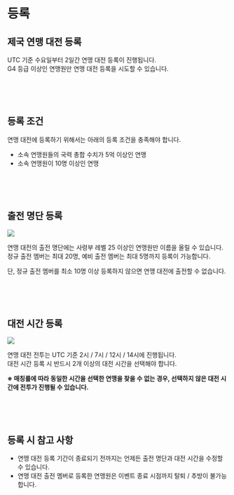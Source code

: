 # 등록

## 제국 연맹 대전 등록

UTC 기준 수요일부터 2일간 연맹 대전 등록이 진행됩니다.<br>
G4 등급 이상인 연맹원만 연맹 대전 등록을 시도할 수 있습니다.

<br>
<br>
<br>


## 등록 조건

연맹 대전에 등록하기 위해서는 아래의 등록 조건을 충족해야 합니다.

- 소속 연맹원들의 국력 총합 수치가 5억 이상인 연맹 <br>
- 소속 연맹원이 10명 이상인 연맹

<br>
<br>
<br>


## 출전 명단 등록

![](http://d3bbxo4nelobc3.cloudfront.net/html/img/help/1801_01.jpg)

연맹 대전의 출전 명단에는 사령부 레벨 25 이상인 연맹원만 이름을 올릴 수 있습니다.<br>
정규 출전 멤버는 최대 20명, 예비 출전 멤버는 최대 5명까지 등록이 가능합니다.<br>

단, 정규 출전 멤버를 최소 10명 이상 등록하지 않으면 연맹 대전에 출전할 수 없습니다.

<br>
<br>
<br>


## 대전 시간 등록
 
![](http://d3bbxo4nelobc3.cloudfront.net/html/img/help/1801_02.jpg)

연맹 대전 전투는 UTC 기준 2시 / 7시 / 12시 / 14시에 진행됩니다.<br>
대전 시간 등록 시 반드시 2개 이상의 대전 시간을 선택해야 합니다.

**※ 매칭룰에 따라 동일한 시간을 선택한 연맹을 찾을 수 없는 경우, 선택하지 않은 대전 시간에 전투가 진행될 수 있습니다.**

<br>
<br>
<br>


## 등록 시 참고 사항

- 연맹 대전 등록 기간이 종료되기 전까지는 언제든 출전 명단과 대전 시간을 수정할 수 있습니다.<br>
- 연맹 대전 출전 멤버로 등록한 연맹원은 이벤트 종료 시점까지 탈퇴 / 추방이 불가능합니다.

<br>
<br>
<br>
